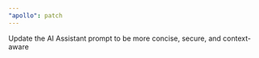 ```yaml
---
"apollo": patch
---
```


Update the AI Assistant prompt to be more concise, secure, and context-aware
